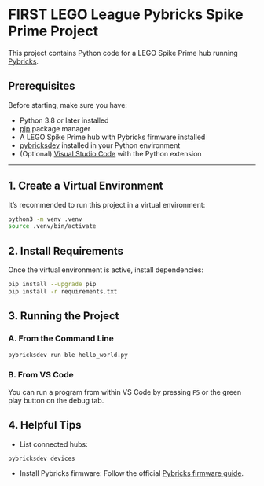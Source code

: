 # FIRST LEGO League Pybricks Spike Prime Project

This project contains Python code for a LEGO Spike Prime hub running [Pybricks](https://pybricks.com/).

## Prerequisites

Before starting, make sure you have:

- Python 3.8 or later installed
- [pip](https://pip.pypa.io/) package manager
- A LEGO Spike Prime hub with Pybricks firmware installed
- [pybricksdev](https://github.com/pybricks/pybricksdev) installed in your Python environment
- (Optional) [Visual Studio Code](https://code.visualstudio.com/) with the Python extension

---

## 1. Create a Virtual Environment

It’s recommended to run this project in a virtual environment:

```bash
python3 -m venv .venv
source .venv/bin/activate
```

## 2. Install Requirements

Once the virtual environment is active, install dependencies:

```bash
pip install --upgrade pip
pip install -r requirements.txt
```

## 3. Running the Project

### A. From the Command Line

```bash
pybricksdev run ble hello_world.py
```

### B. From VS Code

You can run a program from within VS Code by pressing `F5` or the green play button on the debug tab.

## 4. Helpful Tips

- List connected hubs:

```bash
pybricksdev devices
```

- Install Pybricks firmware:
Follow the official [Pybricks firmware guide](https://pybricks.com/install/).
